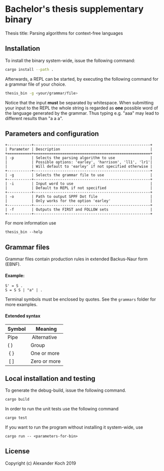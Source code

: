 # Bachelor's thesis supplementary binary

Thesis title: Parsing algorithms for context-free languages

## Installation

To install the binary system-wide,
issue the following command:

```sh
cargo install --path .
```

Afterwards, a REPL can be started, by executing the following command
for a grammar file of your choice.

```sh
thesis_bin -g <your/grammar/file>
```

Notice that the input **must** be separated by whitespace.
When submitting your input to the REPL the whole string is regarded as **one** possible word of the language generated by the grammar.
Thus typing e.g. "aaa" may lead to different results than "a a a".

## Parameters and configuration

```
+-----------+-----------------------------------------------------+
| Parameter | Description                                         |
+===========+=====================================================+
| -p        | Selects the parsing algorithm to use                |
|           | Possible options: 'earley', 'harrison', 'll1', 'lr1'|
|           | Will default to 'earley' if not specified otherwise |
+-----------+-----------------------------------------------------+
| -g        | Selects the grammar file to use                     |
+-----------+-----------------------------------------------------+
| -i        | Input word to use                                   |
|           | Default to REPL if not specified                    |
+-----------+-----------------------------------------------------+
| -o        | Path to output SPPF Dot file                        |
|           | Only works for the option 'earley'                  |
+-----------+-----------------------------------------------------+
| -f        | Outputs the FIRST and FOLLOW sets                   |
+-----------+-----------------------------------------------------+
```

For more information use
```
thesis_bin --help
```

## Grammar files

Grammar files contain production rules in extended Backus-Naur form (EBNF).

#### Example:

```
S' = S .
S = S S | "a" | .
```

Terminal symbols must be enclosed by quotes.
See the `grammars` folder for more examples.

#### Extended syntax

|Symbol | Meaning     |
|-------|-------------|
|Pipe   | Alternative |
| ( )   | Group       |
| { }   | One or more |
| [ ]   | Zero or more|


## Local installation and testing

To generate the debug-build,
issue the following command.

```sh
cargo build
```

In order to run the unit tests
use the following command

```sh
cargo test
```

If you want to run the program
without installing it system-wide, use 
```
cargo run -- <parameters-for-bin>
```

## License

Copyright (c) Alexander Koch 2019